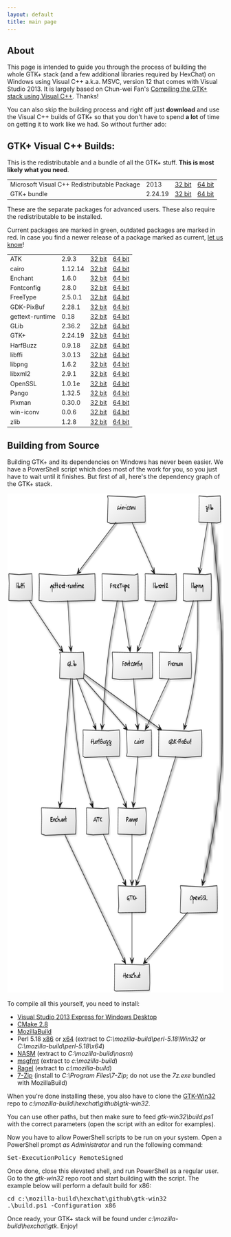 ```yaml
---
layout: default
title: main page
---
```


## About

This page is intended to guide you through the process of building the whole GTK+ stack (and a few additional libraries required by HexChat) on Windows using Visual C++ a.k.a. MSVC, version 12 that comes with Visual Studio 2013. It is largely based on Chun-wei Fan's [Compiling the GTK+ stack using Visual C++](https://live.gnome.org/GTK%2B/Win32/MSVCCompilationOfGTKStack). Thanks!

You can also skip the building process and right off just **download** and use the Visual C++ builds of GTK+ so that you don't have to spend **a lot** of time on getting it to work like we had. So without further ado:

## GTK+ Visual C++ Builds:

This is the redistributable and a bundle of all the GTK+ stuff. **This is most likely what you need**.

<table>
    <tr>
        <td>Microsoft Visual C++ Redistributable Package</td>
        <td>2013</td>
        <td><a href="http://www.microsoft.com/en-us/download/details.aspx?id=40007">32 bit</a></td>
        <td><a href="http://www.microsoft.com/en-us/download/details.aspx?id=40007">64 bit</a></td>
    </tr>
    <tr>
        <td>GTK+ bundle</td>
        <td>2.24.19</td>
        <td><a href="http://dl.hexchat.net/gtk-win32/vc12/x86/gtk-x86.7z">32 bit</a></td>
        <td><a href="http://dl.hexchat.net/gtk-win32/vc12/x64/gtk-x64.7z">64 bit</a></td>
    </tr>
</table>

These are the separate packages for advanced users. These also require the redistributable to be installed.

Current packages are marked in <span class="current">green</span>, outdated packages are marked in <span class="outdated">red</span>.
In case you find a newer release of a package marked as current, [let us know](https://github.com/hexchat/gtk-win32/issues/new?labels=bump)!

<table>
    <tr>
        <td>ATK</td>
        <td class="current">2.9.3</td>
        <td><a href="http://dl.hexchat.net/gtk-win32/vc12/x86/atk-2.9.3-x86.7z">32 bit</a></td>
        <td><a href="http://dl.hexchat.net/gtk-win32/vc12/x64/atk-2.9.3-x64.7z">64 bit</a></td>
    </tr>
    <tr>
        <td>cairo</td>
        <td class="current">1.12.14</td>
        <td><a href="http://dl.hexchat.net/gtk-win32/vc12/x86/cairo-1.12.14-x86.7z">32 bit</a></td>
        <td><a href="http://dl.hexchat.net/gtk-win32/vc12/x64/cairo-1.12.14-x64.7z">64 bit</a></td>
    </tr>
    <tr>
        <td>Enchant</td>
        <td class="current">1.6.0</td>
        <td><a href="http://dl.hexchat.net/gtk-win32/vc12/x86/enchant-1.6.0-x86.7z">32 bit</a></td>
        <td><a href="http://dl.hexchat.net/gtk-win32/vc12/x64/enchant-1.6.0-x64.7z">64 bit</a></td>
    </tr>
    <tr>
        <td>Fontconfig</td>
        <td class="outdated">2.8.0</td>
        <td><a href="http://dl.hexchat.net/gtk-win32/vc12/x86/fontconfig-2.8.0-x86.7z">32 bit</a></td>
        <td><a href="http://dl.hexchat.net/gtk-win32/vc12/x64/fontconfig-2.8.0-x64.7z">64 bit</a></td>
    </tr>
    <tr>
        <td>FreeType</td>
        <td class="current">2.5.0.1</td>
        <td><a href="http://dl.hexchat.org/gtk-win32/vc12/x86/freetype-2.5.0.1-x86.7z">32 bit</a></td>
        <td><a href="http://dl.hexchat.net/gtk-win32/vc12/x64/freetype-2.5.0.1-x64.7z">64 bit</a></td>
    </tr>
    <tr>
        <td>GDK-PixBuf</td>
        <td class="current">2.28.1</td>
        <td><a href="http://dl.hexchat.net/gtk-win32/vc12/x86/gdk-pixbuf-2.28.1-x86.7z">32 bit</a></td>
        <td><a href="http://dl.hexchat.net/gtk-win32/vc12/x64/gdk-pixbuf-2.28.1-x64.7z">64 bit</a></td>
    </tr>
    <tr>
        <td>gettext-runtime</td>
        <td class="current">0.18</td>
        <td><a href="http://dl.hexchat.net/gtk-win32/vc12/x86/gettext-runtime-0.18-x86.7z">32 bit</a></td>
        <td><a href="http://dl.hexchat.net/gtk-win32/vc12/x64/gettext-runtime-0.18-x64.7z">64 bit</a></td>
    </tr>
    <tr>
        <td>GLib</td>
        <td class="current">2.36.2</td>
        <td><a href="http://dl.hexchat.net/gtk-win32/vc12/x86/glib-2.36.2-x86.7z">32 bit</a></td>
        <td><a href="http://dl.hexchat.net/gtk-win32/vc12/x64/glib-2.36.2-x64.7z">64 bit</a></td>
    </tr>
    <tr>
        <td>GTK+</td>
        <td class="current">2.24.19</td>
        <td><a href="http://dl.hexchat.net/gtk-win32/vc12/x86/gtk-2.24.19-x86.7z">32 bit</a></td>
        <td><a href="http://dl.hexchat.net/gtk-win32/vc12/x64/gtk-2.24.19-x64.7z">64 bit</a></td>
    </tr>
    <tr>
        <td>HarfBuzz</td>
        <td class="current">0.9.18</td>
        <td><a href="http://dl.hexchat.net/gtk-win32/vc12/x86/harfbuzz-0.9.18-x86.7z">32 bit</a></td>
        <td><a href="http://dl.hexchat.net/gtk-win32/vc12/x64/harfbuzz-0.9.18-x64.7z">64 bit</a></td>
    </tr>
    <tr>
        <td>libffi</td>
        <td class="current">3.0.13</td>
        <td><a href="http://dl.hexchat.net/gtk-win32/vc12/x86/libffi-3.0.13-x86.7z">32 bit</a></td>
        <td><a href="http://dl.hexchat.net/gtk-win32/vc12/x64/libffi-3.0.13-x64.7z">64 bit</a></td>
    </tr>
    <tr>
        <td>libpng</td>
        <td class="current">1.6.2</td>
        <td><a href="http://dl.hexchat.net/gtk-win32/vc12/x86/libpng-1.6.2-x86.7z">32 bit</a></td>
        <td><a href="http://dl.hexchat.net/gtk-win32/vc12/x64/libpng-1.6.2-x64.7z">64 bit</a></td>
    </tr>
    <tr>
        <td>libxml2</td>
        <td class="current">2.9.1</td>
        <td><a href="http://dl.hexchat.net/gtk-win32/vc12/x86/libxml2-2.9.1-x86.7z">32 bit</a></td>
        <td><a href="http://dl.hexchat.net/gtk-win32/vc12/x64/libxml2-2.9.1-x64.7z">64 bit</a></td>
    </tr>
    <tr>
        <td>OpenSSL</td>
        <td class="current">1.0.1e</td>
        <td><a href="http://dl.hexchat.net/gtk-win32/vc12/x86/openssl-1.0.1e-x86.7z">32 bit</a></td>
        <td><a href="http://dl.hexchat.net/gtk-win32/vc12/x64/openssl-1.0.1e-x64.7z">64 bit</a></td>
    </tr>
    <tr>
        <td>Pango</td>
        <td class="outdated">1.32.5</td>
        <td><a href="http://dl.hexchat.net/gtk-win32/vc12/x86/pango-1.32.5-x86.7z">32 bit</a></td>
        <td><a href="http://dl.hexchat.net/gtk-win32/vc12/x64/pango-1.32.5-x64.7z">64 bit</a></td>
    </tr>
    <tr>
        <td>Pixman</td>
        <td class="current">0.30.0</td>
        <td><a href="http://dl.hexchat.net/gtk-win32/vc12/x86/pixman-0.30.0-x86.7z">32 bit</a></td>
        <td><a href="http://dl.hexchat.net/gtk-win32/vc12/x64/pixman-0.30.0-x64.7z">64 bit</a></td>
    </tr>
    <tr>
        <td>win-iconv</td>
        <td class="current">0.0.6</td>
        <td><a href="http://dl.hexchat.net/gtk-win32/vc12/x86/win-iconv-0.0.6-x86.7z">32 bit</a></td>
        <td><a href="http://dl.hexchat.net/gtk-win32/vc12/x64/win-iconv-0.0.6-x64.7z">64 bit</a></td>
    </tr>
    <tr>
        <td>zlib</td>
        <td class="current">1.2.8</td>
        <td><a href="http://dl.hexchat.net/gtk-win32/vc12/x86/zlib-1.2.8-x86.7z">32 bit</a></td>
        <td><a href="http://dl.hexchat.net/gtk-win32/vc12/x64/zlib-1.2.8-x64.7z">64 bit</a></td>
    </tr>
</table>

## Building from Source

Building GTK+ and its dependencies on Windows has never been easier. We have a PowerShell script which does most of the work for you, so you just have to wait until it finishes. But first of all, here's the dependency graph of the GTK+ stack.

<img class="depGraph" src="img/dependency-graph.png" alt="GTK dependency graph" width="725" height="1160"/>

To compile all this yourself, you need to install:

 * [Visual Studio 2013 Express for Windows Desktop](http://www.microsoft.com/visualstudio/eng/2013-downloads#d-2013-express)
 * [CMake 2.8](http://www.cmake.org/cmake/resources/software.html)
 * [MozillaBuild](http://ftp.mozilla.org/pub/mozilla.org/mozilla/libraries/win32/)
 * Perl 5.18 [x86](http://dl.hexchat.net/misc/perl/perl-5.17.10-x86.7z) or [x64](http://dl.hexchat.net/misc/perl/perl-5.17.10-x64.7z) (extract to _C:\mozilla-build\perl-5.18\Win32_ or _C:\mozilla-build\perl-5.18\x64_)
 * [NASM](http://www.nasm.us/pub/nasm/releasebuilds/?C=M;O=D) (extract to _C:\mozilla-build\nasm_)
 * [msgfmt](http://dl.hexchat.net/gtk-win32/msgfmt-0.18.1.7z) (extract to _c:\mozilla-build_)
 * [Ragel](http://dl.hexchat.net/gtk-win32/ragel-6.8.7z) (extract to _c:\mozilla-build_)
 * [7-Zip](http://www.7-zip.org/download.html) (install to _C:\Program Files\7-Zip_; do not use the _7z.exe_ bundled with MozillaBuild)

When you're done installing these, you also have to clone the [GTK-Win32](https://github.com/hexchat/gtk-win32) repo to _c:\mozilla-build\hexchat\github\gtk-win32_.

You can use other paths, but then make sure to feed _gtk-win32\build.ps1_ with the correct parameters (open the script with an editor for examples).

Now you have to allow PowerShell scripts to be run on your system. Open a PowerShell prompt *as Administrator* and run the following command:

<pre>Set-ExecutionPolicy RemoteSigned</pre>

Once done, close this elevated shell, and run PowerShell as a regular user. Go to the _gtk-win32_ repo root and start building with the script.
The example below will perform a default build for x86:

<pre>cd c:\mozilla-build\hexchat\github\gtk-win32
.\build.ps1 -Configuration x86</pre>

Once ready, your GTK+ stack will be found under _c:\mozilla-build\hexchat\gtk_. Enjoy!
